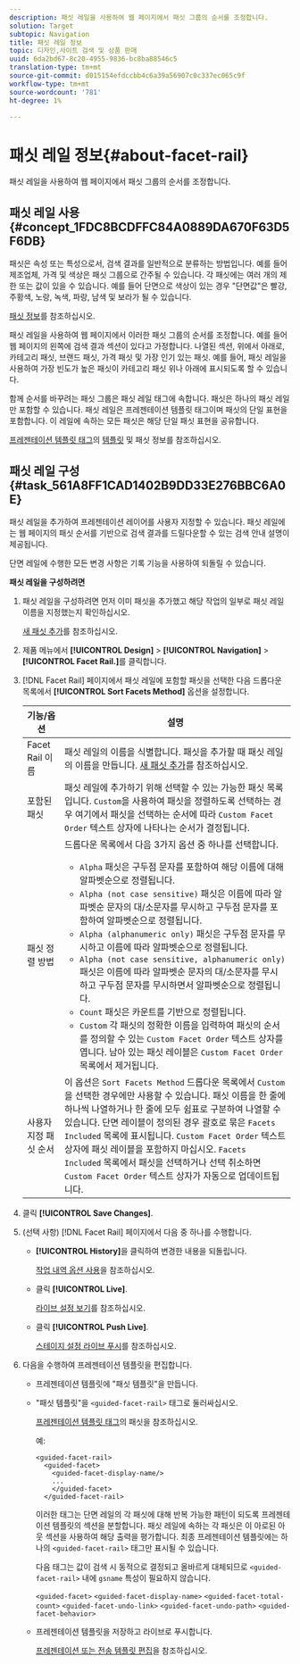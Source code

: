 ```yaml
---
description: 패싯 레일을 사용하여 웹 페이지에서 패싯 그룹의 순서를 조정합니다.
solution: Target
subtopic: Navigation
title: 패싯 레일 정보
topic: 디자인,사이트 검색 및 상품 판매
uuid: 6da2bd67-8c20-4955-9836-bc8ba88546c5
translation-type: tm+mt
source-git-commit: d015154efdccbb4c6a39a56907c0c337ec065c9f
workflow-type: tm+mt
source-wordcount: '781'
ht-degree: 1%

---
```



# 패싯 레일 정보{#about-facet-rail}

패싯 레일을 사용하여 웹 페이지에서 패싯 그룹의 순서를 조정합니다.

## 패싯 레일 사용 {#concept_1FDC8BCDFFC84A0889DA670F63D5F6DB}

패싯은 속성 또는 특성으로서, 검색 결과를 일반적으로 분류하는 방법입니다. 예를 들어 제조업체, 가격 및 색상은 패싯 그룹으로 간주될 수 있습니다. 각 패싯에는 여러 개의 제한 또는 값이 있을 수 있습니다. 예를 들어 단면으로 색상이 있는 경우 &quot;단면값&quot;은 빨강, 주황색, 노랑, 녹색, 파랑, 남색 및 보라가 될 수 있습니다.

[패싯 정보](../c-about-design-menu/c-about-facets.md#concept_FA912B3B41EE493DB2F492D188457FF5)를 참조하십시오.

패싯 레일을 사용하여 웹 페이지에서 이러한 패싯 그룹의 순서를 조정합니다. 예를 들어 웹 페이지의 왼쪽에 검색 결과 섹션이 있다고 가정합니다. 나열된 섹션, 위에서 아래로, 카테고리 패싯, 브랜드 패싯, 가격 패싯 및 가장 인기 있는 패싯. 예를 들어, 패싯 레일을 사용하여 가장 빈도가 높은 패싯이 카테고리 패싯 위나 아래에 표시되도록 할 수 있습니다.

함께 순서를 바꾸려는 패싯 그룹은 패싯 레일 태그에 속합니다. 패싯은 하나의 패싯 레일만 포함할 수 있습니다. 패싯 레일은 프레젠테이션 템플릿 태그이며 패싯의 단일 표현을 포함합니다. 이 레일에 속하는 모든 패싯은 해당 단일 패싯 표현을 공유합니다.

[프레젠테이션 템플릿 태그](../c-appendices/c-templates.md#reference_F1BBF616BCEC4AD7B2548ECD3CA74C64)의 [템플릿](../c-about-design-menu/c-about-templates.md#concept_06EB481B14864E18A8AE2BCD1D6EF0B5) 및 패싯 정보를 참조하십시오.

## 패싯 레일 구성 {#task_561A8FF1CAD1402B9DD33E276BBC6A0E}

패싯 레일을 추가하여 프레젠테이션 레이어를 사용자 지정할 수 있습니다. 패싯 레일에는 웹 페이지의 패싯 순서를 기반으로 검색 결과를 드릴다운할 수 있는 검색 안내 설명이 제공됩니다.

<!-- 

t_configuring_facet_rail.xml

-->

단면 레일에 수행한 모든 변경 사항은 기록 기능을 사용하여 되돌릴 수 있습니다.

**패싯 레일을 구성하려면**

1. 패싯 레일을 구성하려면 먼저 이미 패싯을 추가했고 해당 작업의 일부로 패싯 레일 이름을 지정했는지 확인하십시오.

   [새 패싯 추가](../c-about-design-menu/c-about-facets.md#task_FC07BFFA62CA4B718D6CBF4F2855C89B)를 참조하십시오.
1. 제품 메뉴에서 **[!UICONTROL Design]** > **[!UICONTROL Navigation]** > **[!UICONTROL Facet Rail.]**&#x200B;를 클릭합니다.
1. [!DNL Facet Rail] 페이지에서 패싯 레일에 포함할 패싯을 선택한 다음 드롭다운 목록에서 **[!UICONTROL Sort Facets Method]** 옵션을 설정합니다.

   <!-- 
   r_facet_rail_options.xml
   -->

   | 기능/옵션 | 설명 |
   |--- |--- |
   | Facet Rail 이름 | 패싯 레일의 이름을 식별합니다.  패싯을 추가할 때 패싯 레일의 이름을 만듭니다.  [새 패싯 추가](../c-about-design-menu/c-about-facets.md#task_FC07BFFA62CA4B718D6CBF4F2855C89B)를 참조하십시오. |
   | 포함된 패싯 | 패싯 레일에 추가하기 위해 선택할 수 있는 가능한 패싯 목록입니다.  `Custom`을 사용하여 패싯을 정렬하도록 선택하는 경우 여기에서 패싯을 선택하는 순서에 따라 `Custom Facet Order` 텍스트 상자에 나타나는 순서가 결정됩니다. |
   | 패싯 정렬 방법 | 드롭다운 목록에서 다음 3가지 옵션 중 하나를 선택합니다.<ul><li>`Alpha` 패싯은 구두점 문자를 포함하여 해당 이름에 대해 알파벳순으로 정렬됩니다.</li><li>`Alpha (not case sensitive)` 패싯은 이름에 따라 알파벳순 문자의 대/소문자를 무시하고 구두점 문자를 포함하여 알파벳순으로 정렬됩니다. </li><li>`Alpha (alphanumeric only)` 패싯은 구두점 문자를 무시하고 이름에 따라 알파벳순으로 정렬됩니다. </li><li>`Alpha (not case sensitive, alphanumeric only)` 패싯은 이름에 따라 알파벳순 문자의 대/소문자를 무시하고 구두점 문자를 무시하면서 알파벳순으로 정렬됩니다. </li><li>`Count` 패싯은 카운트를 기반으로 정렬됩니다. </li><li>`Custom` 각 패싯의 정확한 이름을 입력하여 패싯의 순서를 정의할 수 있는  `Custom Facet Order` 텍스트 상자를 엽니다. 남아 있는 패싯 레이블은 `Custom Facet Order` 목록에서 제거됩니다.</li></ul> |
   | 사용자 지정 패싯 순서 | 이 옵션은 `Sort Facets Method` 드롭다운 목록에서 `Custom`을 선택한 경우에만 사용할 수 있습니다.  패싯 이름을 한 줄에 하나씩 나열하거나 한 줄에 모두 쉼표로 구분하여 나열할 수 있습니다. 단면 레이블이 정의된 경우 괄호로 묶은 `Facets Included` 목록에 표시됩니다.  `Custom Facet Order` 텍스트 상자에 패싯 레이블을 포함하지 마십시오.  `Facets Included` 목록에서 패싯을 선택하거나 선택 취소하면 `Custom Facet Order` 텍스트 상자가 자동으로 업데이트됩니다. |

1. 클릭 **[!UICONTROL Save Changes]**.
1. (선택 사항) [!DNL Facet Rail] 페이지에서 다음 중 하나를 수행합니다.

   * **[!UICONTROL History]**&#x200B;을 클릭하여 변경한 내용을 되돌립니다.

      [작업 내역 옵션 사용](../t-using-the-history-option.md#task_70DD3F87A67242BBBD2CB27156F43002)을 참조하십시오.

   * 클릭 **[!UICONTROL Live]**.

      [라이브 설정 보기](../c-about-staging.md#task_401A0EBDB5DB4D4CA933CBA7BECDC10F)를 참조하십시오.

   * 클릭 **[!UICONTROL Push Live]**.

      [스테이지 설정 라이브 푸시](../c-about-staging.md#task_44306783B4C0408AAA58B471DAF2D9A4)를 참조하십시오.

1. 다음을 수행하여 프레젠테이션 템플릿을 편집합니다.

   * 프레젠테이션 템플릿에 &quot;패싯 템플릿&quot;을 만듭니다.
   * &quot;패싯 템플릿&quot;을 `<guided-facet-rail>` 태그로 둘러싸십시오.

      [프레젠테이션 템플릿 태그](../c-appendices/c-templates.md#reference_F1BBF616BCEC4AD7B2548ECD3CA74C64)의 패싯을 참조하십시오.

      예:

      ```
      <guided-facet-rail>
        <guided-facet>
          <guided-facet-display-name/>
          ...
          </guided-facet>
        </guided-facet-rail>
      ```

      이러한 태그는 단면 레일의 각 패싯에 대해 반복 가능한 패턴이 되도록 프레젠테이션 템플릿의 섹션을 분할합니다. 패싯 레일에 속하는 각 패싯은 이 아로된 아웃 섹션을 사용하여 해당 출력을 평가합니다. 최종 프레젠테이션 템플릿에는 하나의 `<guided-facet-rail>` 태그만 표시될 수 있습니다.

      다음 태그는 값이 검색 시 동적으로 결정되고 올바르게 대체되므로 `<guided-facet-rail>` 내에 `gsname` 특성이 필요하지 않습니다.

      `<guided-facet>`
      `<guided-facet-display-name>`
      `<guided-facet-total-count>`
      `<guided-facet-undo-link>`
      `<guided-facet-undo-path>`
      `<guided-facet-behavior>`

   * 프레젠테이션 템플릿을 저장하고 라이브로 푸시합니다.

      [프레젠테이션 또는 전송 템플릿 편집](../c-about-design-menu/c-about-templates.md#task_800E0E2265C34C028C92FEB5A1243EC3)을 참조하십시오.
